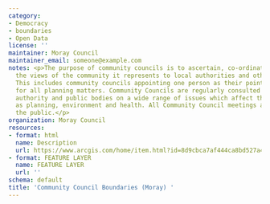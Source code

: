 ```yaml
---
category:
- Democracy
- boundaries
- Open Data
license: ''
maintainer: Moray Council
maintainer_email: someone@example.com
notes: <p>The purpose of community councils is to ascertain, co-ordinate and express
  the views of the community it represents to local authorities and other pubic bodies.
  This includes community councils appointing one person as their point of contact
  for all planning matters. Community Councils are regularly consulted by the local
  authority and public bodies on a wide range of issues which affect their area, such
  as planning, environment and health. All Community Council meetings are open to
  the public.</p>
organization: Moray Council
resources:
- format: html
  name: Description
  url: https://www.arcgis.com/home/item.html?id=8d9cbca7af444ca8bd527a4951c0072d
- format: FEATURE LAYER
  name: FEATURE LAYER
  url: ''
schema: default
title: 'Community Council Boundaries (Moray) '
---
```

